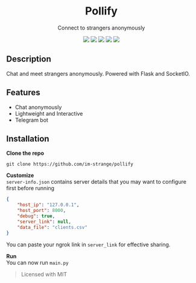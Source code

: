 <h1 align="center">Pollify</h1>
<div align="center">
  <p>Connect to strangers anonymously</p>
  <img src="https://img.shields.io/badge/License-MIT-blue?style=for-the-badge">
  <img src="https://img.shields.io/badge/Pollify-1.0.0-red?style=for-the-badge">
  <img src="https://img.shields.io/badge/Python-3.11.6-orange?style=for-the-badge">
  <img src="https://img.shields.io/badge/Flask-3.0.0-blue?style=for-the-badge">
  <img src="https://img.shields.io/badge/Werkzeug-3.0.1-blue?style=for-the-badge">
</div>


## Description
Chat and meet strangers anonymously. Powered with Flask and SocketIO.

## Features
- Chat anonymously
- Lightweight and Interactive
- Telegram bot

## Installation
**Clone the repo**
```
git clone https://github.com/im-strange/pollify
```

**Customize** <br>
`server-info.json` contains server details that you may want to configure first before running
```json
{
    "host_ip": "127.0.0.1",
    "host_port": 8000,
    "debug": true,
    "server_link": null,
    "data_file": "clients.csv"
}
```
You can paste your ngrok link in `server_link` for effective sharing.

**Run** <br>
You can now run `main.py`

> Licensed with MIT
